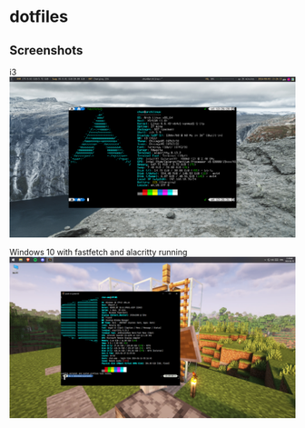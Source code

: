 # dotfiles
## Screenshots
i3
![](screenshots/i3.png)

Windows 10 with fastfetch and alacritty running
![](screenshots/lmfsws.png)
